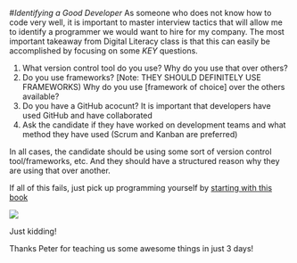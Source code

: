 #*Identifying a Good Developer*
As someone who does not know how to code very well, it is important to master interview tactics that will allow me to identify a programmer we would want to hire for my company.
The most important takeaway from Digital Literacy class is that this can easily be accomplished by focusing on some *KEY* questions.

1. What version control tool do you use? Why do you use that over others?
2. Do you use frameworks? [Note: THEY SHOULD DEFINITELY USE FRAMEWORKS) Why do you use [framework of choice] over the others available?
3. Do you have a GitHub acocunt? It is important that developers have used GitHub and have collaborated
4. Ask the candidate if they have worked on development teams and what method they have used (Scrum and Kanban are preferred)

In all cases, the candidate should be using some sort of version control tool/frameworks, etc. And they should have a structured reason why they are using that over another.

If all of this fails, just pick up programming yourself by [starting with this book](http://www.dummies.com/how-to/computers-software/programming.html)

![](http://ecx.images-amazon.com/images/I/51jli36TPGL._SX258_BO1,204,203,200_.jpg)

Just kidding!

Thanks Peter for teaching us some awesome things in just 3 days!

